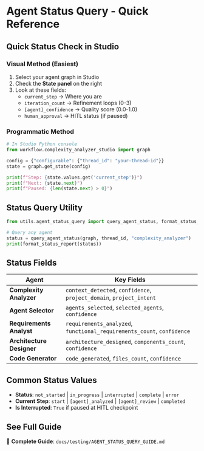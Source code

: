 # Agent Status Query - Quick Reference

## Quick Status Check in Studio

### Visual Method (Easiest)
1. Select your agent graph in Studio
2. Check the **State panel** on the right
3. Look at these fields:
   - `current_step` → Where you are
   - `iteration_count` → Refinement loops (0-3)
   - `[agent]_confidence` → Quality score (0.0-1.0)
   - `human_approval` → HITL status (if paused)

### Programmatic Method
```python
# In Studio Python console
from workflow.complexity_analyzer_studio import graph

config = {"configurable": {"thread_id": "your-thread-id"}}
state = graph.get_state(config)

print(f"Step: {state.values.get('current_step')}")
print(f"Next: {state.next}")
print(f"Paused: {len(state.next) > 0}")
```

## Status Query Utility

```python
from utils.agent_status_query import query_agent_status, format_status_report

# Query any agent
status = query_agent_status(graph, thread_id, "complexity_analyzer")
print(format_status_report(status))
```

## Status Fields

| Agent | Key Fields |
|-------|-----------|
| **Complexity Analyzer** | `context_detected`, `confidence`, `project_domain`, `project_intent` |
| **Agent Selector** | `agents_selected`, `selected_agents`, `confidence` |
| **Requirements Analyst** | `requirements_analyzed`, `functional_requirements_count`, `confidence` |
| **Architecture Designer** | `architecture_designed`, `components_count`, `confidence` |
| **Code Generator** | `code_generated`, `files_count`, `confidence` |

## Common Status Values

- **Status**: `not_started` | `in_progress` | `interrupted` | `complete` | `error`
- **Current Step**: `start` | `[agent]_analyzed` | `[agent]_review` | `completed`
- **Is Interrupted**: `True` if paused at HITL checkpoint

## See Full Guide

📖 **Complete Guide**: `docs/testing/AGENT_STATUS_QUERY_GUIDE.md`

